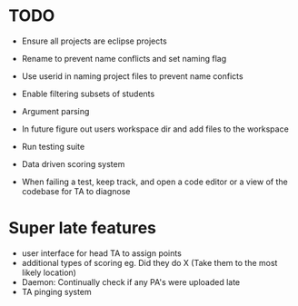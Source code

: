 # TODO
- Ensure all projects are eclipse projects
- Rename to prevent name conflicts and set naming flag

- Use userid in naming project files to prevent name conficts
- Enable filtering subsets of students
- Argument parsing
- In future figure out users workspace dir and add files to the workspace
- Run testing suite
- Data driven scoring system
- When failing a test, keep track, and open a code editor or a view of the codebase for TA to diagnose

# Super late features
- user interface for head TA to assign points
- additional types of scoring eg. Did they do X (Take them to the most likely location)
- Daemon: Continually check if any PA's were uploaded late
- TA pinging system